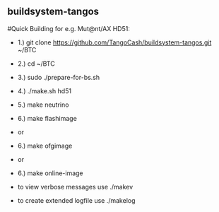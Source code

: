 ## buildsystem-tangos

#Quick Building for e.g. Mut@nt/AX HD51:

- 1.) git clone https://github.com/TangoCash/buildsystem-tangos.git ~/BTC
- 2.) cd ~/BTC
- 3.) sudo ./prepare-for-bs.sh


- 4.) ./make.sh hd51
- 5.) make neutrino

- 6.) make flashimage
- or
- 6.) make ofgimage
- or
- 6.) make online-image

- to view verbose messages use ./makev <target>
- to create extended logfile use ./makelog <target>

